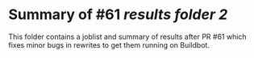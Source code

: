 # Summary of #61 *results folder 2*

This folder contains a joblist and summary of results after PR #61 which fixes minor bugs in rewrites to get them running on Buildbot.
